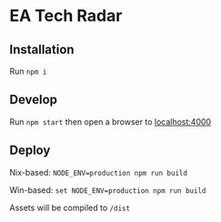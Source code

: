 # EA Tech Radar

## Installation

Run `npm i`

## Develop

Run `npm start` then open a browser to [localhost:4000](http://localhost:4000)
 
## Deploy

Nix-based: `NODE_ENV=production npm run build`

Win-based: `set NODE_ENV=production npm run build`

Assets will be compiled to `/dist`
